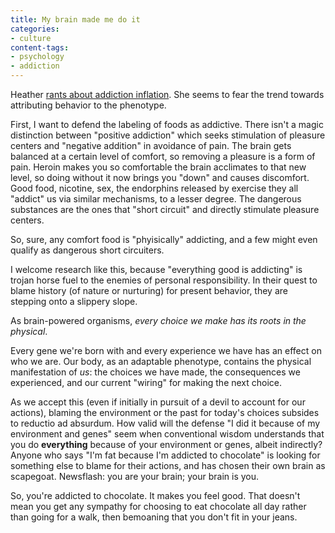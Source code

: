 ```yaml
---
title: My brain made me do it
categories:
- culture
content-tags:
- psychology
- addiction
---
```


Heather [rants about addiction inflation][1].  She seems to fear the trend towards attributing behavior to the phenotype.

   [1]: http://angelweave.mu.nu/archives/025882.html

First, I want to defend the labeling of foods as addictive.  There isn't a magic distinction between "positive addiction" which seeks stimulation of pleasure centers and "negative addition" in avoidance of pain.  The brain gets balanced at a certain level of comfort, so removing a pleasure is a form of pain.  Heroin makes you so comfortable the brain acclimates to that new level, so doing without it now brings you "down" and causes discomfort.  Good food, nicotine, sex, the endorphins released by exercise they all "addict" us via similar mechanisms, to a lesser degree.  The dangerous substances are the ones that "short circuit" and directly stimulate pleasure centers.

So, sure, any comfort food is "phyisically" addicting, and a few might even qualify as dangerous short circuiters.

I welcome research like this, because "everything good is addicting" is trojan horse fuel to the enemies of personal responsibility.  In their quest to blame history (of nature or nurturing) for present behavior, they are stepping onto a slippery slope.

As brain-powered organisms, _every choice we make has its roots in the physical_.

Every gene we're born with and every experience we have has an effect on who we are.  Our body, as an adaptable phenotype, contains the physical manifestation of _us_: the choices we have made, the consequences we experienced, and our current "wiring" for making the next choice.

As we accept this (even if initially in pursuit of a devil to account for our actions), blaming the environment or the past for today's choices subsides to reductio ad absurdum.  How valid will the defense "I did it because of my environment and genes" seem when conventional wisdom understands that you do **everything** because of your environment or genes, albeit indirectly?  Anyone who says "I'm fat because I'm addicted to chocolate" is looking for something else to blame for their actions, and has chosen their own brain as scapegoat.  Newsflash: you are your brain; your brain is you.

So, you're addicted to chocolate.  It makes you feel good.  That doesn't mean you get any sympathy for choosing to eat chocolate all day rather than going for a walk, then bemoaning that you don't fit in your jeans.
